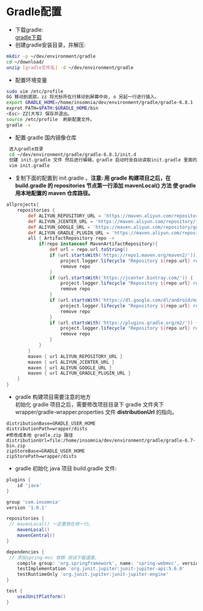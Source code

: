 # Gradle配置
- 下载gradle:
<br>[gradle下载](https://services.gradle.org/distributions/)
- 创建gradle安装目录，并解压:
```bash
mkdir -p ~/dev/environment/gradle
cd ~/download/
unzip [gradle文件名] -d ~/dev/environment/gradle
```
- 配置环境变量
```bash
sudo vim /etc/profile
GG 移动到底部，zz 将光标所在行移动到屏幕中央, o 另起一行进行插入。
export GRADLE_HOME=/home/insomnia/dev/environment/gradle/gradle-6.8.1
exprot PATH=$PATH:$GRADLE_HOME/bin
<Esc> ZZ(大写) 保存并退出。
source /etc/profile  刷新配置文件。
gradle -v
```
- 配置 gradle 国内镜像仓库
```bash
 进入gradle目录
 cd ~/dev/environment/gradle/gradle-6.8.1/init.d
 创建 init.gradle 文件 然后进行编辑，gradle 启动时会自动读取init.gradle 里面的配置。
 vim init.gradle
```
- 复制下面的配置到 init.gradle 。**注意: 用 gradle 构建项目之后，在 build.gradle 的 repositories 节点第一行添加 mavenLocal() 方法 使 gradle 用本地配置的 maven 仓库路径。** 
```.gradle
allprojects{
    repositories {
        def ALIYUN_REPOSITORY_URL = 'https://maven.aliyun.com/repository/public/'
        def ALIYUN_JCENTER_URL = 'https://maven.aliyun.com/repository/jcenter/'
        def ALIYUN_GOOGLE_URL = 'https://maven.aliyun.com/repository/google/'
        def ALIYUN_GRADLE_PLUGIN_URL = 'https://maven.aliyun.com/repository/gradle-plugin/'
        all { ArtifactRepository repo ->
            if(repo instanceof MavenArtifactRepository){
                def url = repo.url.toString()
                if (url.startsWith('https://repo1.maven.org/maven2/')) {
                    project.logger.lifecycle "Repository ${repo.url} replaced by $ALIYUN_REPOSITORY_URL."
                    remove repo
                }
                if (url.startsWith('https://jcenter.bintray.com/')) {
                    project.logger.lifecycle "Repository ${repo.url} replaced by $ALIYUN_JCENTER_URL."
                    remove repo
                }
                if (url.startsWith('https://dl.google.com/dl/android/maven2/')) {
                    project.logger.lifecycle "Repository ${repo.url} replaced by $ALIYUN_GOOGLE_URL."
                    remove repo
                }
                if (url.startsWith('https://plugins.gradle.org/m2/')) {
                    project.logger.lifecycle "Repository ${repo.url} replaced by $ALIYUN_GRADLE_PLUGIN_URL."
                    remove repo
                }
            }
        }
        maven { url ALIYUN_REPOSITORY_URL }
        maven { url ALIYUN_JCENTER_URL }
        maven { url ALIYUN_GOOGLE_URL }
        maven { url ALIYUN_GRADLE_PLUGIN_URL }
    }
}
```
- gradle 构建项目需要注意的地方
<br> 初始化 gradle 项目之后，需要修改项目目录下 gradle 文件夹下 wrapper/gradle-wrapper.properties 文件 **distributionUrl** 的指向。
```properties
distributionBase=GRADLE_USER_HOME
distributionPath=wrapper/dists
#修改成本地 gradle.zip 路径
distributionUrl=file:/home/insomnia/dev/environment/gradle/gradle-6.7-bin.zip 
zipStoreBase=GRADLE_USER_HOME
zipStorePath=wrapper/dists
```
- gradle 初始化 java 项目 build.gradle 文件:
```.gradle
plugins {
    id 'java'
}

group 'com.insomnia'
version '1.0.1'

repositories {
 // mavenLocal() 一定要放在地一行。
    mavenLocal()
    mavenCentral()
}

dependencies {
 // 添加spring-mvc 依赖 测试下载速度。
    compile group: 'org.springframework', name: 'spring-webmvc', version: '5.2.0.RELEASE'
    testImplementation 'org.junit.jupiter:junit-jupiter-api:5.6.0'
    testRuntimeOnly 'org.junit.jupiter:junit-jupiter-engine'
}

test {
    useJUnitPlatform()
}
```
